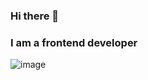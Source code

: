 ### Hi there 👋
### I am a frontend developer

![image](https://github.com/JoeyXXia/JoeyXXia/assets/81903377/eedd219c-055f-41e4-966c-de96e78609cc)

<!--
**JoeyXXia/JoeyXXia** is a ✨ _special_ ✨ repository because its `README.md` (this file) appears on your GitHub profile.

Here are some ideas to get you started:

- 🔭 I’m currently working on ...
- 🌱 I’m currently learning ...
- 👯 I’m looking to collaborate on ...
- 🤔 I’m looking for help with ...
- 💬 Ask me about ...
- 📫 How to reach me: ...
- 😄 Pronouns: ...
- ⚡ Fun fact: ...
-->
